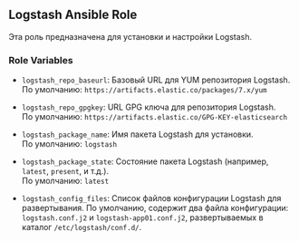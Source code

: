 ## Logstash Ansible Role

Эта роль предназначена для установки и настройки Logstash.

### Role Variables

- `logstash_repo_baseurl`: Базовый URL для YUM репозитория Logstash.  
  По умолчанию: `https://artifacts.elastic.co/packages/7.x/yum`

- `logstash_repo_gpgkey`: URL GPG ключа для репозитория Logstash.  
  По умолчанию: `https://artifacts.elastic.co/GPG-KEY-elasticsearch`

- `logstash_package_name`: Имя пакета Logstash для установки.  
  По умолчанию: `logstash`

- `logstash_package_state`: Состояние пакета Logstash (например, `latest`, `present`, и т.д.).  
  По умолчанию: `latest`

- `logstash_config_files`: Список файлов конфигурации Logstash для развертывания. По умолчанию, содержит два файла конфигурации: `logstash.conf.j2` и `logstash-app01.conf.j2`, развертываемых в каталог `/etc/logstash/conf.d/`.
